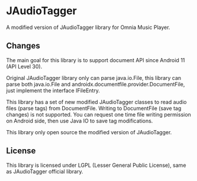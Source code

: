# JAudioTagger
A modified version of JAudioTagger library for Omnia Music Player.

## Changes
The main goal for this library is to support document API since Android 11 (API Level 30).

Original JAudioTagger library only can parse java.io.File, this library can parse both java.io.File and androidx.documentfile.provider.DocumentFile, just implement the interface IFileEntry.

This library has a set of new modified JAudioTagger classes to read audio files (parse tags) from DocumentFile. Writing to DocumentFile (save tag changes) is not supported. You can request one time file writing permission on Android side, then use Java IO to save tag modifications.

This library only open source the modified version of JAudioTagger.

## License
This library is licensed under LGPL (Lesser General Public License), same as JAudioTagger official library.